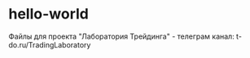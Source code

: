 # hello-world
Файлы для проекта "Лаборатория Трейдинга" - телеграм канал: t-do.ru/TradingLaboratory
